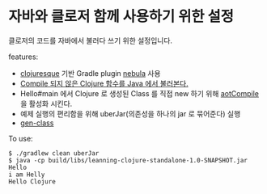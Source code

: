 자바와 클로저 함께 사용하기 위한 설정 
=====================

클로저의 코드를 자바에서 불러다 쓰기 위한 설정입니다.

features:

- [clojuresque](https://github.com/clojuresque/clojuresque) 기반 Gradle plugin [nebula](https://plugins.gradle.org/plugin/nebula.clojure) 사용  
- [Compile 되지 않은 Clojure 함수를 Java 에서 불러본다.](http://clojure.org/reference/java_interop#_calling_clojure_from_java)
- Hello#main 에서 Clojure 로 생성된 Class 를 직접 new 하기 위해 [aotCompile](http://clojure.org/reference/compilation) 을 활성화 시킨다.
- 예제 실행의 편리함을 위해 uberJar(의존성을 하나의 jar 로 묶어준다) 실행 
- [gen-class](http://clojuredocs.org/clojure.core/gen-class)

To use:

```
$ ./gradlew clean uberJar
$ java -cp build/libs/leanning-clojure-standalone-1.0-SNAPSHOT.jar Hello
i am Helly
Hello Clojure
```
